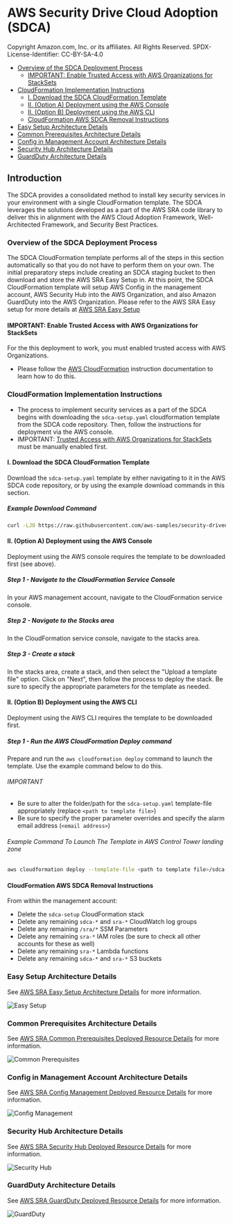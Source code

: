 # AWS Security Drive Cloud Adoption (SDCA)<!-- omit in toc -->

Copyright Amazon.com, Inc. or its affiliates. All Rights Reserved. SPDX-License-Identifier: CC-BY-SA-4.0

- [Overview of the SDCA Deployment Process](#overview-of-the-sdca-deployment-process)
  - [IMPORTANT: Enable Trusted Access with AWS Organizations for StackSets](#important-enable-trusted-access-with-aws-organizations-for-stacksets)
- [CloudFormation Implementation Instructions](#cloudformation-implementation-instructions)
  - [I. Download the SDCA CloudFormation Template](#i-download-the-sdca-cloudformation-template)
  - [II. (Option A) Deployment using the AWS Console](#ii-option-a-deployment-using-the-aws-console)
  - [II. (Option B) Deployment using the AWS CLI](#ii-option-b-deployment-using-the-aws-cli)
  - [CloudFormation AWS SDCA Removal Instructions](#cloudformation-aws-sdca-removal-instructions)
- [Easy Setup Architecture Details](#easy-setup-architecture-details)
- [Common Prerequisites Architecture Details](#common-prerequisites-architecture-details)
- [Config in Management Account Architecture Details](#config-in-management-account-architecture-details)
- [Security Hub Architecture Details](#security-hub-architecture-details)
- [GuardDuty Architecture Details](#guardduty-architecture-details)

## Introduction<!-- omit in toc -->

The SDCA provides a consolidated method to install key security services in your environment with a single CloudFormation template.  The SDCA leverages the solutions developed as a part of the AWS SRA code library to deliver this in alignment with the AWS Cloud Adoption Framework, Well-Architected Framework, and Security Best Practices.

### Overview of the SDCA Deployment Process

The SDCA CloudFormation template performs all of the steps in this section automatically so that you do not have to perform them on your own.  The initial preparatory steps include creating an SDCA staging bucket to then download and store the AWS SRA Easy Setup in.  At this point, the SDCA CloudFormation template will setup AWS Config in the management account, AWS Security Hub into the AWS Organization, and also Amazon GuardDuty into the AWS Organization.  Please refer to the AWS SRA Easy setup for more details at [AWS SRA Easy Setup](https://github.com/aws-samples/aws-security-reference-architecture-examples/tree/main/aws_sra_examples/easy_setup)

#### IMPORTANT: Enable Trusted Access with AWS Organizations for StackSets

For the this deployment to work, you must enabled trusted access with AWS Organizations.

- Please follow the [AWS CloudFormation](https://docs.aws.amazon.com/AWSCloudFormation/latest/UserGuide/stacksets-orgs-enable-trusted-access.html) instruction documentation to learn how to do this.

### CloudFormation Implementation Instructions

- The process to implement security services as a part of the SDCA begins with downloading the `sdca-setup.yaml` cloudformation template from the SDCA code repository.  Then, follow the instructions for deployment via the AWS console.
- IMPORTANT: [Trusted Access with AWS Organizations for StackSets](https://docs.aws.amazon.com/AWSCloudFormation/latest/UserGuide/stacksets-orgs-enable-trusted-access.html) must be manually enabled first.

#### I. Download the SDCA CloudFormation Template

Download the `sdca-setup.yaml` template by either navigating to it in the AWS SDCA code repository, or by using the example download commands in this section.

##### Example Download Command<!-- omit in toc -->

```bash
curl -LJO https://raw.githubusercontent.com/aws-samples/security-driven-cloud-acceleration/main/CloudFormation/templates/sdca-setup.yaml
```

#### II. (Option A) Deployment using the AWS Console

Deployment using the AWS console requires the template to be downloaded first (see above).

##### Step 1 - Navigate to the CloudFormation Service Console<!-- omit in toc -->

In your AWS management account, navigate to the CloudFormation service console.

##### Step 2 - Navigate to the Stacks area<!-- omit in toc -->

In the CloudFormation service console, navigate to the stacks area.

##### Step 3 - Create a stack<!-- omit in toc -->

In the stacks area, create a stack, and then select the "Upload a template file" option.  Click on "Next", then follow the process to deploy the stack.
Be sure to specify the appropriate parameters for the template as needed.

<!-- - IMPORTANT: If `AWS Organizations` is being used without AWS Control Tower, you must also specify the following parameter values as you create the stack:
  - `pControlTower` as `false`
  - `pLogArchiveAccountId` as the AWS Account Id of the account designated to be the `Log Archive` account.
  - `pSecurityAccountId` as the AWS Account Id of the account designated to be the `Security Tooling` account.
  - `pGovernedRegions` as a list of AWS regions separated by commas -->

#### II. (Option B) Deployment using the AWS CLI

Deployment using the AWS CLI requires the template to be downloaded first.

##### Step 1 - Run the AWS CloudFormation Deploy command<!-- omit in toc -->

Prepare and run the `aws cloudformation deploy` command to launch the template.  Use the example command below to do this.

###### IMPORTANT<!-- omit in toc -->

- Be sure to alter the folder/path for the `sdca-setup.yaml` template-file appropriately (replace `<path to template file>`)
- Be sure to specify the proper parameter overrides and specify the alarm email address (`<email address>`)
<!-- - If `AWS Organizations` is being used without AWS Control Tower, you must also specify the following parameter values as you create the stack:
  - `pControlTower` as `false`
  - `pLogArchiveAccountId` as the AWS Account Id of the account designated to be the `Log Archive` account.
  - `pSecurityAccountId` as the AWS Account Id of the account designated to be the `Security Tooling` account.
  - `pGovernedRegions` as a list of AWS regions separated by commas -->

###### Example Command To Launch The Template in AWS Control Tower landing zone<!-- omit in toc -->

```bash
aws cloudformation deploy --template-file <path to template file>/sdca-setup.yaml --stack-name sdca-setup --capabilities CAPABILITY_NAMED_IAM --parameter-overrides pSRAAlarmEmail=<email address>
```

#### CloudFormation AWS SDCA Removal Instructions

From within the management account:

- Delete the `sdca-setup` CloudFormation stack
- Delete any remaining `sdca-*` and `sra-*` CloudWatch log groups
- Delete any remaining `/sra/*` SSM Parameters
- Delete any remaining `sra-*` IAM roles (be sure to check all other accounts for these as well)
- Delete any remaining `sra-*` Lambda functions
- Delete any remaining `sdca-*` and `sra-*` S3 buckets

### Easy Setup Architecture Details

See [AWS SRA Easy Setup Architecture Details](https://github.com/aws-samples/aws-security-reference-architecture-examples/tree/main/aws_sra_examples/easy_setup#easy-setup-architecture-details) for more information.

![Easy Setup](https://raw.githubusercontent.com/aws-samples/aws-security-reference-architecture-examples/main/aws_sra_examples/easy_setup/assets/SRA-Easy-Setup.png)

### Common Prerequisites Architecture Details

See [AWS SRA Common Prerequisites Deployed Resource Details](https://github.com/aws-samples/aws-security-reference-architecture-examples/tree/main/aws_sra_examples/solutions/common/common_prerequisites#deployed-resource-details) for more information.

![Common Prerequisites](https://raw.githubusercontent.com/aws-samples/aws-security-reference-architecture-examples/main/aws_sra_examples/solutions/common/common_prerequisites/documentation/common-prerequisites.png)

### Config in Management Account Architecture Details

See [AWS SRA Config Management Deployed Resource Details](https://github.com/aws-samples/aws-security-reference-architecture-examples/tree/main/aws_sra_examples/solutions/config/config_management_account#deployed-resource-details) for more information.

![Config Management](https://raw.githubusercontent.com/aws-samples/aws-security-reference-architecture-examples/main/aws_sra_examples/solutions/config/config_management_account/documentation/config-management-account.png)

### Security Hub Architecture Details

See [AWS SRA Security Hub Deployed Resource Details](https://github.com/aws-samples/aws-security-reference-architecture-examples/tree/main/aws_sra_examples/solutions/securityhub/securityhub_org#deployed-resource-details) for more information.

![Security Hub](https://raw.githubusercontent.com/aws-samples/aws-security-reference-architecture-examples/main/aws_sra_examples/solutions/securityhub/securityhub_org/documentation/securityhub-org.png)

### GuardDuty Architecture Details

See [AWS SRA GuardDuty Deployed Resource Details](https://github.com/aws-samples/aws-security-reference-architecture-examples/tree/main/aws_sra_examples/solutions/guardduty/guardduty_org#deployed-resource-details) for more information.

![GuardDuty](https://raw.githubusercontent.com/aws-samples/aws-security-reference-architecture-examples/main/aws_sra_examples/solutions/guardduty/guardduty_org/documentation/guardduty-org.png)
